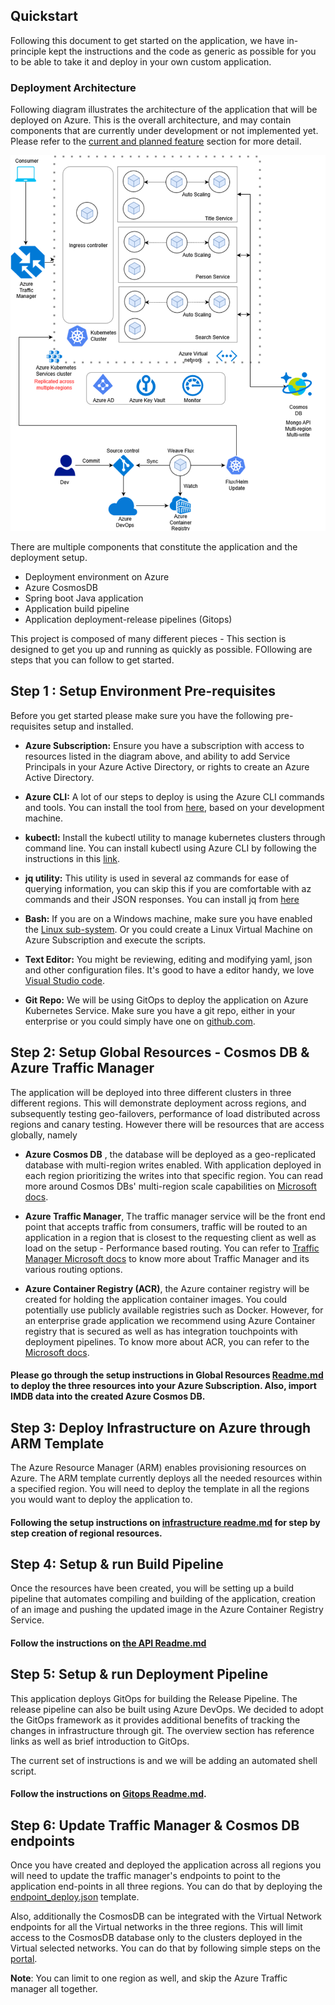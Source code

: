 ## Quickstart

Following this document to get started on the application, we have in-principle kept the instructions and the code as generic as possible for you to be able to take it and deploy in your own custom application. 

### Deployment Architecture
Following diagram illustrates the architecture of the application that will be deployed on Azure. This is the overall architecture, and may contain components that are currently under development or not implemented yet. Please refer to the [current and planned feature](readme.md#current-and-planned-features) section for more detail.


![Implementation Architecture](docs/images/design-azure.png)

There are multiple components that constitute the application and the deployment setup. 

* Deployment environment on Azure
* Azure CosmosDB
* Spring boot Java application
* Application build pipeline
* Application deployment-release pipelines (Gitops)

This project is composed of many different pieces - This section is designed to get you up and running as quickly as possible. FOllowing are steps that you can follow to get started.

## Step 1 : Setup Environment Pre-requisites
Before you get started please make sure you have the following pre-requisites setup and installed.

* **Azure Subscription:** Ensure you have a subscription with access to resources listed in the diagram above, and ability to add Service Principals in your Azure Active Directory, or rights to create an Azure Active Directory.

* **Azure CLI:** A lot of our steps to deploy is using the Azure CLI commands and tools. You can install the tool from [here](https://docs.microsoft.com/en-us/cli/azure/install-azure-cli?view=azure-cli-latest), based on your development machine. 

* **kubectl:** Install the kubectl utility to manage kubernetes clusters through command line. You can install kubectl using Azure CLI by following the instructions in this [link](https://docs.microsoft.com/en-us/cli/azure/acs/kubernetes?view=azure-cli-latest).

* **jq utility:** This utility is used in several az commands for ease of querying information, you can skip this if you are comfortable with az commands and their JSON responses. You can install jq from [here](https://stedolan.github.io/jq/)

* **Bash:** If you are on a Windows machine, make sure you have enabled the [Linux sub-system](https://docs.microsoft.com/en-us/windows/wsl/install-win10). Or you could create a Linux Virtual Machine on Azure Subscription and execute the scripts. 

* **Text Editor:** You might be reviewing, editing and modifying yaml, json and other configuration files. It's good to have a editor handy, we love [Visual Studio code](https://code.visualstudio.com/). 

* **Git Repo:** We will be using GitOps to deploy the application on Azure Kubernetes Service. Make sure you have a git repo, either in your enterprise or you could simply have one on [github.com](http://github.com).


## Step 2: Setup Global Resources - Cosmos DB & Azure Traffic Manager
The application will be deployed into three different clusters in three different regions. This will demonstrate deployment across regions, and subsequently testing geo-failovers, performance of load distributed across regions and canary testing. However there will be resources that are access globally, namely 

* **Azure Cosmos DB** , the database will be deployed as a geo-replicated database with multi-region writes enabled. With application deployed in each region prioritizing the writes into that specific region. You can read more around Cosmos DBs' multi-region scale capabilities on [Microsoft docs](https://docs.microsoft.com/en-us/azure/cosmos-db/distribute-data-globally). 
<!-- TODO: Remove comment after benchmarking application goes live There is also a [Cosmos DB](https://github.com/Microsoft/cosmos-benchmarking-lib) which can be used to identify the ideal Cosmos DB setup--> 

* **Azure Traffic Manager**, The traffic manager service will be the front end point that accepts traffic from consumers, traffic will be routed to an application in a region that is closest to the requesting client as well as load on the setup - Performance based routing. You can refer to [Traffic Manager Microsoft docs](https://docs.microsoft.com/en-us/azure/traffic-manager/traffic-manager-routing-methods) to know more about Traffic Manager and its various routing options. 

* **Azure Container Registry (ACR)**, the Azure container registry will be created for holding the application container images. You could potentially use publicly available registries such as Docker. However, for an enterprise grade application we recommend using Azure Container registry that is secured as well as has integration touchpoints with deployment pipelines. To know more about ACR, you can refer to the [Microsoft docs](https://docs.microsoft.com/en-us/azure/container-service/). 

#### Please go through the setup instructions in Global Resources [Readme.md](infrastructure/global-resources/README.md)  to deploy the three resources into your Azure Subscription. Also, import IMDB data into the created Azure Cosmos DB.


## Step 3: Deploy Infrastructure on Azure through ARM Template
The Azure Resource Manager (ARM) enables provisioning resources on Azure. The ARM template currently deploys all the needed resources within a specified region. You will need to deploy the template in all the regions you would want to deploy the application to. 
#### Following the setup instructions on [infrastructure readme.md](infrastructure/README.md) for step by step creation of regional resources.


## Step 4: Setup & run Build Pipeline
Once the resources have been created, you will be setting up a build pipeline that automates compiling and building of the application, creation of an image and pushing the updated image in the Azure Container Registry Service.

#### Follow the instructions on [the API Readme.md](./api/README.md)

## Step 5: Setup & run Deployment Pipeline
This application deploys GitOps for building the Release Pipeline. The release pipeline can also be built using Azure DevOps. We decided to adopt the GitOps framework as it provides additional benefits of tracking the changes in infrastructure through git.  The overview section has reference links as well as brief introduction to GitOps. 

The current set of instructions is and we will be adding an automated shell script.

#### Follow the instructions on [Gitops Readme.md](gitops/README.md).


## Step 6: Update Traffic Manager & Cosmos DB endpoints
Once you have created and deployed the application across all regions you will need to update the traffic manager's endpoints to point to the application end-points in all three regions. You can do that by deploying the [endpoint_deploy.json](infrastructure/global-resources/README.md#traffic-manager-endpoints) template.

Also, additionally the CosmosDB can be integrated with the Virtual Network endpoints for all the Virtual networks in the three regions. This will limit access to the CosmosDB database only to the clusters deployed in the Virtual selected networks. You can do that by following simple steps on the [portal](https://docs.microsoft.com/en-us/azure/cosmos-db/how-to-configure-vnet-service-endpoint).

**Note**: You can limit to one region as well, and skip the Azure Traffic manager all together.

